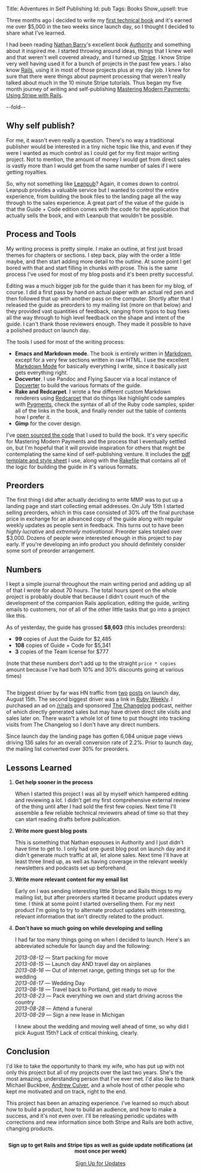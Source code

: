 Title: Adventures in Self Publishing
Id:    pub
Tags:  Books
Show_upsell: true

[mmp]: https://www.petekeen.net/mastering-modern-payments
[leanpub]: https://leanpub.com
[nathan]: http://nathanbarry.com
[authority]: http://nathanbarry.com/authority/
[docverter]: http://www.docverter.com
[redcarpet]: https://github.com/vmg/redcarpet
[markdown]: http://daringfireball.net/projects/markdown/
[markdown-mode]: http://jblevins.org/projects/markdown-mode/
[pygments-rb]: https://github.com/tmm1/pygments.rb
[mmp-builder]: https://github.com/peterkeen/mmp-builder
[pdf-template]: https://github.com/peterkeen/mmp-builder/blob/master/template.erb
[mmp-rakefile]: https://github.com/peterkeen/mmp-builder/blob/master/Rakefile
[hn-me]: https://news.ycombinator.com/item?id=6217792
[hn-jstorimer]: https://news.ycombinator.com/item?id=6220724
[/r/rails]: http://www.reddit.com/r/rails
[changelog]: http://thechangelog.com/101/
[ruby-weekly]: http://rubyweekly.com/archive/159.html
[stripe]: https://stripe.com
[rails]: http://rubyonrails.org
[culver]: http://www.andrewculver.net/
 

Three months ago I decided to write my [first technical book][mmp] and it's earned me over $5,000 in the two weeks since launch day, so I thought I decided to share what I've learned.

I had been reading [Nathan Barry][nathan]'s excellent book [Authority][authority] and something about it inspired me. I started throwing around ideas, things that I knew well and that weren't well covered already, and I turned up [Stripe][stripe]. I know Stripe very well having used it for a bunch of projects in the past few years. I also know [Rails][rails], using it in most of those projects plus at my day job. I knew for sure that there were things about payment processing that weren't really talked about much in the 10 minute Stripe tutorials. Thus began my five month journey of writing and self-publishing [Mastering Modern Payments: Using Stripe with Rails][mmp].

--fold--

## Why self publish?

For me, it wasn't even really a question. There's no way a traditional publisher would be interested in a tiny niche topic like this, and even if they were I wanted as much control as I could get for my first major writing project. Not to mention, the amount of money I would get from direct sales is vastly more than I would get from the same number of sales if I were getting royalties.

So, why not something like [Leanpub][leanpub]? Again, it comes down to control. Leanpub provides a valuable service but I wanted to control the entire experience, from building the book files to the landing page all the way through to the sales experience. A great part of the value of the guide is that the Guide + Code edition comes with the code for the application that actually sells the book, and with Leanpub that wouldn't be possible.

## Process and Tools

My writing process is pretty simple. I make an outline, at first just broad themes for chapters or sections. I step back, play with the order a little maybe, and then start adding more detail to the outline. At some point I get bored with that and start filling in chunks with prose. This is the same process I've used for most of my blog posts and it's been pretty successful.

Editing was a much bigger job for the guide than it has been for my blog, of course. I did a first pass by hand on actual paper with an actual red pen and then followed that up with another pass on the computer. Shortly after that I released the guide as preorders to my mailing list (more on that below) and they provided vast quantities of feedback, ranging from typos to bug fixes all the way through to high level feedback on the shape and intent of the guide. I can't thank those reviewers enough. They made it possible to have a polished product on launch day.

The tools I used for most of the writing process:

* **Emacs and Markdown mode**. The book is entirely written in [Markdown][markdown], except for a very few sections written in raw HTML. I use the excellent [Markdown Mode][markdown-mode] for basically everything I write, since it basically just gets everything right.
* **Docverter**. I use Pandoc and Flying Saucer via a local instance of [Docverter][docverter] to build the various formats of the guide.
* **Rake and Redcarpet**. I wrote a few different custom Markdown renderers using [Redcarpet][redcarpet] that do things like highlight code samples with [Pygments][pygments-rb], check the syntax of all of the Ruby code samples, spider all of the links in the book, and finally render out the table of contents how I prefer it.
* **Gimp** for the cover design.

I've [open sourced the code][mmp-builder] that I used to build the book. It's very specific for Mastering Modern Payments and the process that I eventually settled on, but I'm hopeful that it will provide inspiration for others that might be contemplating the same kind of self-publishing venture. It includes the [pdf template and style sheet][pdf-template] I use, along with the [Rakefile][mmp-rakefile] that contains all of the logic for building the guide in it's various formats.

## Preorders

The first thing I did after actually deciding to write MMP was to put up a landing page and start collecting email addresses. On July 15th I started selling preorders, which in this case consisted of 30% off the final purchase price in exchange for an advanced copy of the guide along with regular weekly updates as people sent in feedback. This turns out to have been *highly lucrative* and *extremely motivational*. Preorder sales totaled over $3,000. Dozens of people were interested enough in this project to pay early. If you're developing an info product you should definitely consider some sort of preorder arrangement.

## Numbers

I kept a simple journal throughout the main writing period and adding up all of that I wrote for about 70 hours. The total hours spent on the whole project is probably double that because I didn't count much of the development of the companion Rails application, editing the guide, writing emails to customers, nor of all of the other little tasks that go into a project like this.

As of yesterday, the guide has grossed **$8,603** (this includes preorders):

* **99** copies of Just the Guide for $2,485
* **108** copies of Guide + Code for $5,341
* **3** copies of the Team license for $777

(note that these numbers don't add up to the straight `price * copies` amount because I've had both 10% and 30% discounts going at various times)

<div style="margin-bottom: 2em">
<script type="text/javascript" src="//ajax.googleapis.com/ajax/static/modules/gviz/1.0/chart.js"> {"dataSourceUrl":"//docs.google.com/spreadsheet/tq?key=0AscDwXudwdEhdExnZG9JS0VvbTI3T1pvdFB0R3p3N0E&transpose=0&headers=1&range=A1%3AC101&gid=0&pub=1","options":{"titleTextStyle":{"bold":true,"color":"#000","fontSize":16},"series":{"1":{"color":"#3366cc"},"0":{"color":"#dc3912","targetAxisIndex":1}},"animation":{"duration":500},"backgroundColor":{"fill":"#fcfcfc"},"width":724,"hAxis":{"useFormatFromData":true,"minValue":null,"viewWindowMode":null,"viewWindow":null,"maxValue":null},"vAxes":[{"title":null,"useFormatFromData":true,"minValue":null,"viewWindow":{"min":null,"max":null},"maxValue":null},{"useFormatFromData":true,"minValue":null,"viewWindow":{"min":null,"max":null},"maxValue":null}],"title":"Gross and Page Views by Date","booleanRole":"certainty","height":254,"legend":"top","isStacked":false,"tooltip":{}},"state":{},"view":{"columns":[{"calc":"stringify","type":"string","sourceColumn":0},1,2]},"isDefaultVisualization":true,"chartType":"ColumnChart","chartName":"Chart 1"} </script>
</div>
<div style="margin-bottom: 2em">
<script type="text/javascript" src="//ajax.googleapis.com/ajax/static/modules/gviz/1.0/chart.js"> {"dataSourceUrl":"//docs.google.com/spreadsheet/tq?key=0AscDwXudwdEhdExnZG9JS0VvbTI3T1pvdFB0R3p3N0E&transpose=0&headers=1&range=A1%3AC100&gid=1&pub=1","options":{"titleTextStyle":{"bold":true,"color":"#000","fontSize":16},"vAxes":[{"title":null,"useFormatFromData":true,"minValue":null,"viewWindow":{"min":null,"max":null},"maxValue":null},{"useFormatFromData":true,"minValue":null,"viewWindow":{"min":null,"max":null},"maxValue":null}],"series":{"1":{"targetAxisIndex":1}},"title":"Count and Amount by Product","booleanRole":"certainty","height":307,"animation":{"duration":500},"backgroundColor":{"fill":"#fcfcfc"},"legend":"top","width":648,"hAxis":{"useFormatFromData":true,"minValue":null,"viewWindowMode":null,"viewWindow":null,"maxValue":null},"isStacked":false},"state":{},"view":{},"isDefaultVisualization":true,"chartType":"ColumnChart","chartName":"Chart 2"} </script>
</div>

The biggest driver by far was HN traffic from [two][hn-me] [posts][hn-jstorimer] on launch day, August 15th. The second biggest driver was a link in [Ruby Weekly][ruby-weekly]. I purchased an ad on [/r/rails][] and sponsored [The Changelog][changelog] podcast, neither of which directly generated sales but may have driven direct site visits and sales later on. There wasn't a whole lot of time to put thought into tracking visits from The Changelog so I don't have any direct numbers.

Since launch day the landing page has gotten 6,084 unique page views driving 136 sales for an overall conversion rate of 2.2%. Prior to launch day, the mailing list converted over 30% for preorders.

## Lessons Learned

1. **Get help sooner in the process**

    When I started this project I was all by myself which hampered editing and reviewing a lot. I didn't get my first comprehensive external review of the thing until after I had sold the first few copies. Next time I'll assemble a few reliable technical reviewers ahead of time so that they can start reading drafts before publication.

2. **Write more guest blog posts**

    This is something that Nathan espouses in Authority and I just didn't have time to get to. I only had one guest blog post on launch day and it didn't generate much traffic at all, let alone sales. Next time I'll have at least three lined up, as well as having coverage in the relevant weekly newsletters and podcasts set up beforehand.

3. **Write more relevant content for my email list**

    Early on I was sending interesting little Stripe and Rails things to my mailing list, but after preorders started it became product updates every time. I think at some point I started overselling them. For my next product I'm going to try to alternate product updates with interesting, relevant information that isn't directly related to the product.

4. **Don't have so much going on while developing and selling**

    I had far too many things going on when I decided to launch. Here's an abbreviated schedule for launch day and the following:

    *2013-08-12* &mdash; Start packing for move  
    *2013-08-15* &mdash; Launch day AND travel day on airplanes  
    *2013-08-16* &mdash; Out of internet range, getting things set up   for the wedding  
    *2013-08-17* &mdash; Wedding Day  
    *2013-08-18* &mdash; Travel back to Portland, get ready to move  
    *2013-08-23* &mdash; Pack everything we own and start driving across the country  
    *2013-08-28* &mdash; Attend a funeral  
    *2013-08-29* &mdash; Sign a new lease in Michigan  

    I knew about the wedding and moving well ahead of time, so why did I pick August 15th? Lack of critical thinking, clearly.

## Conclusion

I'd like to take the opportunity to thank my wife, who has put up with not only this project but all of my projects over the last two years. She's the most amazing, understanding person that I've ever met. I'd also like to thank Michael Buckbee, [Andrew Culver][culver], and a whole host of other people who kept me motivated and on track, right to the end.

This project has been an amazing experience. I've learned so much about how to build a product, how to build an audience, and how to make a success, and it's not even over. I'll be releasing periodic updates with corrections and new information since both Stripe and Rails are both active, changing products.

<div class="well" style="margin-top: 2em; margin-bottom: 2em; text-align: center;">
  <h3><small>Sign up to get Rails and Stripe tips as well as guide update notifications (at most once per week)</small></h3>
  <a class="btn btn-primary btn-large" href="/signup">Sign Up for Updates</a>
</div>
